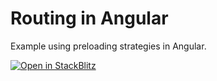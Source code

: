 # Routing in Angular
Example using preloading strategies in Angular.

[![Open in StackBlitz](https://developer.stackblitz.com/img/open_in_stackblitz.svg)](https://stackblitz.com/github/danywalls/routing-strategies)
